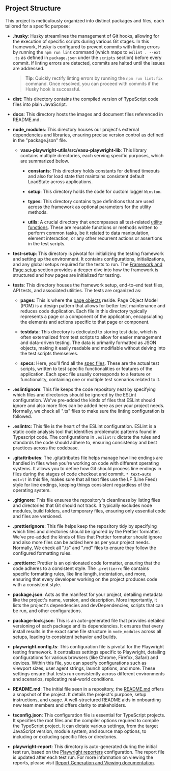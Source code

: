 ## Project Structure

This project is meticulously organized into distinct packages and files, each tailored for a specific purpose:

- **.husky**: Husky streamlines the management of Git hooks, allowing for the execution of specific scripts during various Git stages. In this framework, Husky is configured to prevent commits with linting errors by running the `npm run lint` command (which maps to `eslint . --ext .ts` as defined in `package.json` under the `scripts` section) before every commit. If linting errors are detected, commits are halted until the issues are addressed.

  > **Tip**: Quickly rectify linting errors by running the `npm run lint:fix` command. Once resolved, you can proceed with commits if the Husky hook is successful.

- **dist**: This directory contains the compiled version of TypeScript code files into plain JavaScript.

- **docs**: This directory hosts the images and document files referenced in README.md.

- **node_modules**: This directory houses our project's external dependencies and libraries, ensuring precise version control as defined in the "package.json" file.

  - **vasu-playwright-utils/src/vasu-playwright-lib**: This library contains multiple directories, each serving specific purposes, which are summarized below.

    - **constants**: This directory holds constants for defined timeouts and also for load state that maintains consistent default LoadState across applications.

    - **setup**: This directory holds the code for custom logger `Winston`.

    - **types**: This directory contains type definitions that are used across the framework as optional parameters for the utility methods.

    - **utils**: A crucial directory that encompasses all test-related [utility functions](Utilities.md). These are reusable functions or methods written to perform common tasks, be it related to data manipulation, element interaction, or any other recurrent actions or assertions in the test scripts.

- **test-setup**: This directory is pivotal for initializing the testing framework and setting up the environment. It contains configurations, initializations, and any global setups required for the tests to run. The [Framework and Page setup](CustomizeFrameworkSetup.md) section provides a deeper dive into how the framework is structured and how pages are initialized for testing.

- **tests**: This directory houses the framework setup, end-to-end test files, API tests, and associated utilities. The tests are organized as:

  - **pages**: This is where the [page objects](../README.md#page-objects) reside. Page Object Model (POM) is a design pattern that allows for better test maintenance and reduces code duplication. Each file in this directory typically represents a page or a component of the application, encapsulating the elements and actions specific to that page or component.

  - **testdata**: This directory is dedicated to storing test data, which is often externalized from test scripts to allow for easier management and data-driven testing. The data is primarily formatted as JSON objects, making it easily readable and modifiable without delving into the test scripts themselves.

  - **specs**: Here, you'll find all the [spec files](../README.md#writing-tests-in-a-spec-file). These are the actual test scripts, written to test specific functionalities or features of the application. Each spec file usually corresponds to a feature or functionality, containing one or multiple test scenarios related to it.

- **.eslintignore**: This file keeps the code repository neat by specifying which files and directories should be ignored by the ESLint configuration. We've pre-added the kinds of files that ESLint should ignore and also more files can be added here as per your project needs. Normally, we check all ".ts" files to make sure the linting configuration is followed.

- **.eslintrc**: This file is the heart of the ESLint configuration. ESLint is a static code analysis tool that identifies problematic patterns found in Typescript code. The configurations in `.eslintrc` dictate the rules and standards the code should adhere to, ensuring consistency and best practices across the codebase.

- **.gitattributes**: The .gitattributes file helps manage how line endings are handled in files when you're working on code with different operating systems. It allows you to define how Git should process line endings in files during the stages of code checkout and commit. `* text=auto eol=lf` in this file, makes sure that all text files use the LF (Line Feed) style for line endings, keeping things consistent regardless of the operating system.

- **.gitignore**: This file ensures the repository's cleanliness by listing files and directories that Git should not track. It typically excludes node modules, build folders, and temporary files, ensuring only essential code and files are versioned.

- **.prettierignore**: This file helps keep the repository tidy by specifying which files and directories should be ignored by the Prettier formatter. We've pre-added the kinds of files that Prettier formatter should ignore and also more files can be added here as per your project needs. Normally, We check all ".ts" and ".md" files to ensure they follow the configured formatting rules.

- **.prettierrc**: Prettier is an opinionated code formatter, ensuring that the code adheres to a consistent style. The `.prettierrc` file contains specific formatting rules, like line length, indentation, and more, ensuring that every developer working on the project produces code with a consistent style.

- **package.json**: Acts as the manifest for your project, detailing metadata like the project's name, version, and description. More importantly, it lists the project's dependencies and devDependencies, scripts that can be run, and other configurations.
- **package-lock.json**: This is an auto-generated file that provides detailed versioning of each package and its dependencies. It ensures that every install results in the exact same file structure in `node_modules` across all setups, leading to consistent behavior and builds.

- **playwright.config.ts**: This configuration file is pivotal for the Playwright testing framework. It centralizes settings specific to Playwright, detailing configurations for various browsers (like Chrome, Firefox, Safari) and devices. Within this file, you can specify configurations such as viewport sizes, user agent strings, launch options, and more. These settings ensure that tests run consistently across different environments and scenarios, replicating real-world conditions.

- **README.md**: The initial file seen in a repository, the [README.md](../README.md) offers a snapshot of the project. It details the project's purpose, setup instructions, and usage. A well-structured README aids in onboarding new team members and offers clarity to stakeholders.

- **tsconfig.json**: This configuration file is essential for TypeScript projects. It specifies the root files and the compiler options required to compile the TypeScript project. It can dictate various settings, from the target JavaScript version, module system, and source map options, to including or excluding specific files or directories.

- **playwright-report**: This directory is auto-generated during the initial test run, based on the [Playwright reporters](https://playwright.dev/docs/test-reporters) configuration. The report file is updated after each test run. For more information on viewing the reports, please visit [Report Generation and Viewing documentation](../README.md#report-generation-and-viewing).
